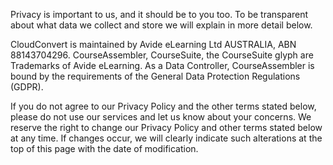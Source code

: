 Privacy is important to us, and it should be to you too. To be transparent about what data we collect and store we will explain in more detail below.

CloudConvert is maintained by Avide eLearning Ltd AUSTRALIA, ABN 88143704296. CourseAssembler, CourseSuite, the CourseSuite glyph are Trademarks of Avide eLearning. As a Data Controller, CourseAssembler is bound by the requirements of the General Data Protection Regulations (GDPR).

If you do not agree to our Privacy Policy and the other terms stated below, please do not use our services and let us know about your concerns. We reserve the right to change our Privacy Policy and other terms stated below at any time. If changes occur, we will clearly indicate such alterations at the top of this page with the date of modification.